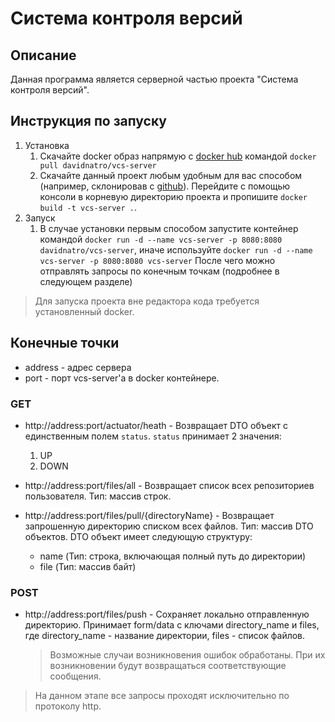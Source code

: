 # Система контроля версий

## Описание

Данная программа является серверной частью проекта "Система контроля версий".

## Инструкция по запуску

1. Установка
    1. Скачайте docker образ напрямую
       с [docker hub](https://hub.docker.com/repository/docker/davidnatro/vcs-server/general)
       командой ```docker pull davidnatro/vcs-server```
    2. Скачайте данный проект любым удобным для вас способом (например, склонировав
       с [github](https://github.com/HSE-VersionControlSystem/vcs-server)).
       Перейдите
       с помощью консоли в корневую директорию проекта и
       пропишите ```docker build -t vcs-server .```.
2. Запуск
    1. В случае установки первым способом запустите контейнер
       командой ```docker run -d --name vcs-server -p 8080:8080 davidnatro/vcs-server```, иначе
       используйте ```docker run -d --name vcs-server -p 8080:8080 vcs-server```
       После чего можно отправлять запросы по конечным точкам (подробнее в следующем разделе)

> Для запуска проекта вне редактора кода требуется установленный docker.

## Конечные точки

- address - адрес сервера
- port - порт vcs-server'а в docker контейнере.

### GET

* http://address:port/actuator/heath - Возвращает DTO объект с единственным
  полем ```status```. ```status``` принимает 2 значения:
    1. UP
    2. DOWN

* http://address:port/files/all - Возвращает список всех репозиториев пользователя. Тип: массив
  строк.
* http://address:port/files/pull/{directoryName} - Возвращает запрошенную директорию списком всех
  файлов. Тип: массив DTO объектов.
  DTO объект имеет следующую структуру:
    - name (Тип: строка, включающая полный путь до директории)
    - file (Тип: массив байт)

### POST

* http://address:port/files/push - Сохраняет локально отправленную директорию. Принимает form/data с
  ключами directory_name и files, где directory_name - название директории, files - список файлов.

  > Возможные случаи возникновения ошибок обработаны. При их возникновении будут возвращаться
  соответствующие сообщения.

> На данном этапе все запросы проходят исключительно по протоколу http.

